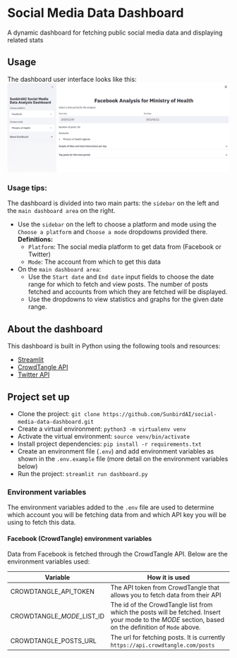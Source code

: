 # Social Media Data Dashboard
A dynamic dashboard for fetching public social media data and displaying related stats

## Usage
The dashboard user interface looks like this:
<img src="images/dashboard.png">

### Usage tips:
The dashboard is divided into two main parts: the `sidebar` on the left and the `main dashboard area` on the right.
* Use the `sidebar` on the left to choose a platform and mode using the `Choose a platform` and `Choose a mode` dropdowns provided there.
<br>**Definitions:**
    * `Platform`: The social media platform to get data from (Facebook or Twitter)
    * `Mode`: The account from which to get this data
* On the `main dashboard area`:
    * Use the `Start date` and `End date` input fields to choose the date range for which to fetch and view posts. The number of posts fetched and accounts from which they are fetched will be displayed.
    * Use the dropdowns to view statistics and graphs for the given date range.

## About the dashboard
This dashboard is built in Python using the following tools and resources:
* [Streamlit](https://www.streamlit.io/)
* [CrowdTangle API](https://github.com/CrowdTangle/API)
* [Twitter API](https://developer.twitter.com/)

## Project set up
* Clone the project: `git clone https://github.com/SunbirdAI/social-media-data-dashboard.git`
* Create a virtual environment: `python3 -m virtualenv venv`
* Activate the virtual environment: `source venv/bin/activate`
* Install project dependencies: `pip install -r requirements.txt`
* Create an environment file (`.env`) and add environment variables as shown in the `.env.example` file (more detail on the environment variables below)
* Run the project: `streamlit run dashboard.py`

### Environment variables
The environment variables added to the `.env` file are used to determine which account you will be fetching data from and which API key you will be using to fetch this data.

#### Facebook (CrowdTangle) environment variables
Data from Facebook is fetched through the CrowdTangle API. Below are the environment variables used:

Variable | How it is used
------------ | -------------
CROWDTANGLE_API_TOKEN | The API token from CrowdTangle that allows you to fetch data from their API
CROWDTANGLE_*MODE*_LIST_ID | The id of the CrowdTangle list from which the posts will be fetched. Insert your mode to the *MODE* section, based on the definition of `Mode` above.
CROWDTANGLE_POSTS_URL | The url for fetching posts. It is currently `https://api.crowdtangle.com/posts`
